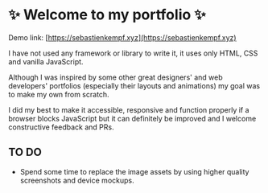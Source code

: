 # ✨ Welcome to my portfolio ✨

Demo link: [https://sebastienkempf.xyz](https://sebastienkempf.xyz)

I have not used any framework or library to write it, it uses only HTML, CSS and vanilla JavaScript.

Although I was inspired by some other great designers' and web developers' portfolios (especially their layouts and animations) my goal was to make my own from scratch.

I did my best to make it accessible, responsive and function properly if a browser blocks JavaScript but it can definitely be improved and I welcome constructive feedback and PRs.

## TO DO

- Spend some time to replace the image assets by using higher quality screenshots and device mockups.

